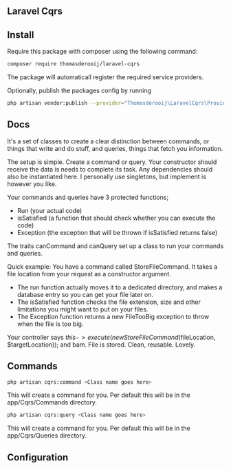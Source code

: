 ## Laravel Cqrs

## Install

Require this package with composer using the following command:

```bash
composer require thomasderooij/laravel-cqrs
```

The package will automaticall register the required service providers.

Optionally, publish the packages config by running
```bash
php artisan vendor:publish --provider="Thomasderooij\LaravelCqrs\Providers\CqrsServiceProvider"
```

## Docs
It's a set of classes to create a clear distinction between commands, or things that write and do stuff,
and queries, things that fetch you information.

The setup is simple. Create a command or query. Your constructor should receive the data is needs to complete its task.
Any dependencies should also be instantiated here. I personally use singletons, but implement is however you like.

Your commands and queries have 3 protected functions;
* Run (your actual code)
* isSatisfied (a function that should check whether you can execute the code)
* Exception (the exception that will be thrown if isSatisfied returns false)

The traits canCommand and canQuery set up a class to run your commands and queries.

Quick example:
You have a command called StoreFileCommand. It takes a file location from your request as a constructor argument.
* The run function actually moves it to a dedicated directory, and makes a database entry so you can get your file later on.
* The isSatisfied function checks the file extension, size and other limitations you might want to put on your files.
* The Exception function returns a new FileTooBig exception to throw when the file is too big.

Your controller says $this->execute(new StoreFileCommand($fileLocation, $targetLocation)); and bam. File is stored. Clean, reusable. Lovely.


## Commands

```bash
php artisan cqrs:command <Class name goes here>
```

This will create a command for you. Per default this will be in the app/Cqrs/Commands directory.


```bash
php artisan cqrs:query <Class name goes here>
```

This will create a command for you. Per default this will be in the app/Cqrs/Queries directory.

## Configuration



